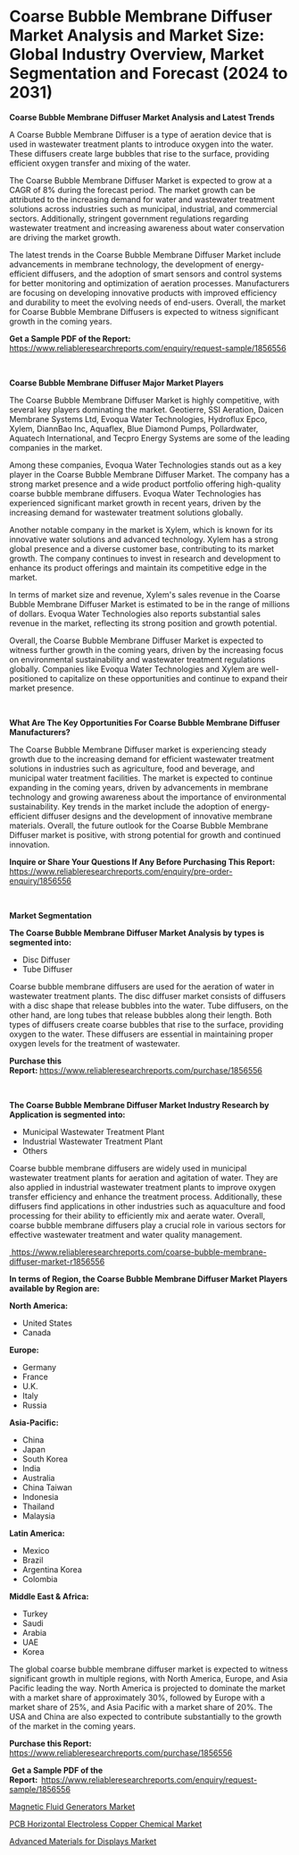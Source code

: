 <p><h1>Coarse Bubble Membrane Diffuser Market Analysis and Market Size: Global Industry Overview, Market Segmentation and Forecast (2024 to 2031)</h1></p><p><strong>Coarse Bubble Membrane Diffuser Market Analysis and Latest Trends</strong></p>
<p><p>A Coarse Bubble Membrane Diffuser is a type of aeration device that is used in wastewater treatment plants to introduce oxygen into the water. These diffusers create large bubbles that rise to the surface, providing efficient oxygen transfer and mixing of the water.</p><p>The Coarse Bubble Membrane Diffuser Market is expected to grow at a CAGR of 8% during the forecast period. The market growth can be attributed to the increasing demand for water and wastewater treatment solutions across industries such as municipal, industrial, and commercial sectors. Additionally, stringent government regulations regarding wastewater treatment and increasing awareness about water conservation are driving the market growth.</p><p>The latest trends in the Coarse Bubble Membrane Diffuser Market include advancements in membrane technology, the development of energy-efficient diffusers, and the adoption of smart sensors and control systems for better monitoring and optimization of aeration processes. Manufacturers are focusing on developing innovative products with improved efficiency and durability to meet the evolving needs of end-users. Overall, the market for Coarse Bubble Membrane Diffusers is expected to witness significant growth in the coming years.</p></p>
<p><strong>Get a Sample PDF of the Report:&nbsp;</strong> <a href="https://www.reliableresearchreports.com/enquiry/request-sample/1856556">https://www.reliableresearchreports.com/enquiry/request-sample/1856556</a></p>
<p>&nbsp;</p>
<p><strong>Coarse Bubble Membrane Diffuser Major Market Players</strong></p>
<p><p>The Coarse Bubble Membrane Diffuser Market is highly competitive, with several key players dominating the market. Geotierre, SSI Aeration, Daicen Membrane Systems Ltd, Evoqua Water Technologies, Hydroflux Epco, Xylem, DiannBao Inc, Aquaflex, Blue Diamond Pumps, Pollardwater, Aquatech International, and Tecpro Energy Systems are some of the leading companies in the market.</p><p>Among these companies, Evoqua Water Technologies stands out as a key player in the Coarse Bubble Membrane Diffuser Market. The company has a strong market presence and a wide product portfolio offering high-quality coarse bubble membrane diffusers. Evoqua Water Technologies has experienced significant market growth in recent years, driven by the increasing demand for wastewater treatment solutions globally.</p><p>Another notable company in the market is Xylem, which is known for its innovative water solutions and advanced technology. Xylem has a strong global presence and a diverse customer base, contributing to its market growth. The company continues to invest in research and development to enhance its product offerings and maintain its competitive edge in the market.</p><p>In terms of market size and revenue, Xylem's sales revenue in the Coarse Bubble Membrane Diffuser Market is estimated to be in the range of millions of dollars. Evoqua Water Technologies also reports substantial sales revenue in the market, reflecting its strong position and growth potential.</p><p>Overall, the Coarse Bubble Membrane Diffuser Market is expected to witness further growth in the coming years, driven by the increasing focus on environmental sustainability and wastewater treatment regulations globally. Companies like Evoqua Water Technologies and Xylem are well-positioned to capitalize on these opportunities and continue to expand their market presence.</p></p>
<p>&nbsp;</p>
<p><strong>What Are The Key Opportunities For Coarse Bubble Membrane Diffuser Manufacturers?</strong></p>
<p><p>The Coarse Bubble Membrane Diffuser market is experiencing steady growth due to the increasing demand for efficient wastewater treatment solutions in industries such as agriculture, food and beverage, and municipal water treatment facilities. The market is expected to continue expanding in the coming years, driven by advancements in membrane technology and growing awareness about the importance of environmental sustainability. Key trends in the market include the adoption of energy-efficient diffuser designs and the development of innovative membrane materials. Overall, the future outlook for the Coarse Bubble Membrane Diffuser market is positive, with strong potential for growth and continued innovation.</p></p>
<p><strong>Inquire or Share Your Questions If Any Before Purchasing This Report:</strong> <a href="https://www.reliableresearchreports.com/enquiry/pre-order-enquiry/1856556">https://www.reliableresearchreports.com/enquiry/pre-order-enquiry/1856556</a></p>
<p>&nbsp;</p>
<p><strong>Market Segmentation</strong></p>
<p><strong>The Coarse Bubble Membrane Diffuser Market Analysis by types is segmented into:</strong></p>
<p><ul><li>Disc Diffuser</li><li>Tube Diffuser</li></ul></p>
<p><p>Coarse bubble membrane diffusers are used for the aeration of water in wastewater treatment plants. The disc diffuser market consists of diffusers with a disc shape that release bubbles into the water. Tube diffusers, on the other hand, are long tubes that release bubbles along their length. Both types of diffusers create coarse bubbles that rise to the surface, providing oxygen to the water. These diffusers are essential in maintaining proper oxygen levels for the treatment of wastewater.</p></p>
<p><strong>Purchase this Report:&nbsp;</strong><a href="https://www.reliableresearchreports.com/purchase/1856556">https://www.reliableresearchreports.com/purchase/1856556</a></p>
<p>&nbsp;</p>
<p><strong>The Coarse Bubble Membrane Diffuser Market Industry Research by Application is segmented into:</strong></p>
<p><ul><li>Municipal Wastewater Treatment Plant</li><li>Industrial Wastewater Treatment Plant</li><li>Others</li></ul></p>
<p><p>Coarse bubble membrane diffusers are widely used in municipal wastewater treatment plants for aeration and agitation of water. They are also applied in industrial wastewater treatment plants to improve oxygen transfer efficiency and enhance the treatment process. Additionally, these diffusers find applications in other industries such as aquaculture and food processing for their ability to efficiently mix and aerate water. Overall, coarse bubble membrane diffusers play a crucial role in various sectors for effective wastewater treatment and water quality management.</p></p>
<p><a href="https://www.reliableresearchreports.com/coarse-bubble-membrane-diffuser-market-r1856556">&nbsp;https://www.reliableresearchreports.com/coarse-bubble-membrane-diffuser-market-r1856556</a></p>
<p><strong>In terms of Region, the Coarse Bubble Membrane Diffuser Market Players available by Region are:</strong></p>
<p>
    <p> <strong> North America: </strong>
        <ul>
            <li>United States</li>
            <li>Canada</li>
        </ul>
        </p> 
    <p> <strong> Europe: </strong>
        <ul>
            <li>Germany</li>
            <li>France</li>
            <li>U.K.</li>
            <li>Italy</li>
            <li>Russia</li>
        </ul>
        </p> 
    <p> <strong> Asia-Pacific: </strong>
        <ul>
            <li>China</li>
            <li>Japan</li>
            <li>South Korea</li>
            <li>India</li>
            <li>Australia</li>
            <li>China Taiwan</li>
            <li>Indonesia</li>
            <li>Thailand</li>
            <li>Malaysia</li>
        </ul>
        </p> 
    <p> <strong> Latin America: </strong>
        <ul>
            <li>Mexico</li>
            <li>Brazil</li>
            <li>Argentina Korea</li>
            <li>Colombia</li>
        </ul>
        </p> 
    <p> <strong> Middle East & Africa: </strong>
        <ul>
            <li>Turkey</li>
            <li>Saudi</li>
            <li>Arabia</li>
            <li>UAE</li>
            <li>Korea</li>
        </ul>
    </p>
    </p>
<p><p>The global coarse bubble membrane diffuser market is expected to witness significant growth in multiple regions, with North America, Europe, and Asia Pacific leading the way. North America is projected to dominate the market with a market share of approximately 30%, followed by Europe with a market share of 25%, and Asia Pacific with a market share of 20%. The USA and China are also expected to contribute substantially to the growth of the market in the coming years.</p></p>
<p><strong>Purchase this Report: </strong><a href="https://www.reliableresearchreports.com/purchase/1856556">https://www.reliableresearchreports.com/purchase/1856556</a></p>
<p>&nbsp;<strong>Get a Sample PDF of the Report:&nbsp;&nbsp;</strong><a href="https://www.reliableresearchreports.com/enquiry/request-sample/1856556">https://www.reliableresearchreports.com/enquiry/request-sample/1856556</a></p>
<p><strong></strong></p>
<p><p><a href="https://www.linkedin.com/pulse/magnetic-fluid-generators-market-analysis-sze-forecasted-pbdsc?trackingId=%2B%2BB8w266i61SOTQhfi48bA%3D%3D">Magnetic Fluid Generators Market</a></p><p><a href="https://www.linkedin.com/pulse/pcb-horizontal-electroless-copper-chemical-market-size-furnishes-wyy3c?trackingId=qq224jkW%2Bywo1DSHjtHC%2Fw%3D%3D">PCB Horizontal Electroless Copper Chemical Market</a></p><p><a href="https://www.linkedin.com/pulse/advanced-materials-displays-market-size-growing-forecasted-zswsc?trackingId=GZpmD1qXEthEftZjuJgL9A%3D%3D">Advanced Materials for Displays Market</a></p></p>